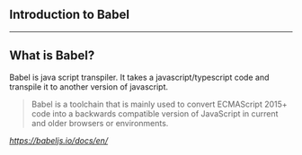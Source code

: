 ## Introduction to Babel

---

## What is Babel?

Babel is java script transpiler.
It takes a javascript/typescript code and transpile it to another version of javascript.


> Babel is a toolchain that is mainly used to convert ECMAScript 2015+ code into a backwards compatible version of JavaScript in current and older browsers or environments.

*https://babeljs.io/docs/en/*